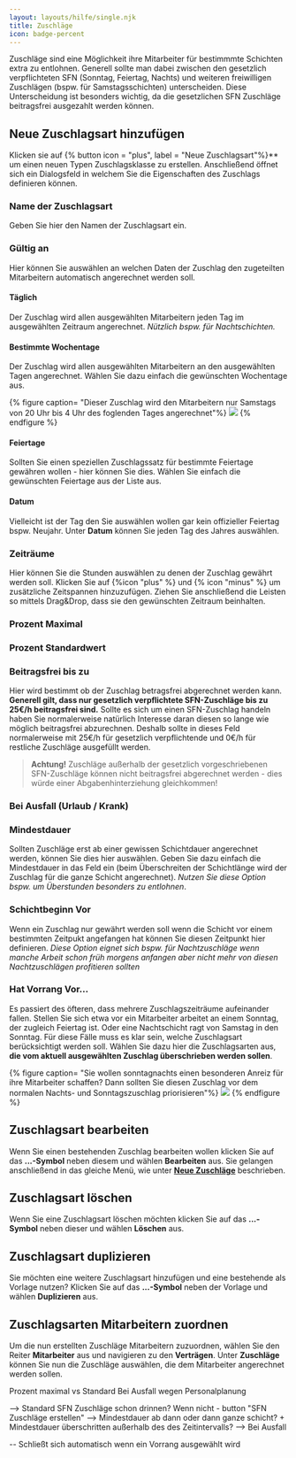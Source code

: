 ```yaml
---
layout: layouts/hilfe/single.njk
title: Zuschläge
icon: badge-percent
---
```


Zuschläge sind eine Möglichkeit ihre Mitarbeiter für bestimmmte Schichten extra zu entlohnen. Generell sollte man dabei zwischen den gesetzlich verpflichteten SFN (Sonntag, Feiertag, Nachts) und weiteren freiwilligen Zuschlägen (bspw. für Samstagsschichten) unterscheiden. Diese Unterscheidung ist besonders wichtig, da die gesetzlichen SFN Zuschläge beitragsfrei ausgezahlt werden können. 

## Neue Zuschlagsart hinzufügen

Klicken sie auf {% button icon = "plus", label = "Neue Zuschlagsart"%}** um einen neuen Typen Zuschlagsklasse zu erstellen. Anschließend öffnet sich ein Dialogsfeld in welchem Sie die Eigenschaften des Zuschlags definieren können. 

### Name der Zuschlagsart

Geben Sie hier den Namen der Zuschlagsart ein.

### Gültig an

Hier können Sie auswählen an welchen Daten der Zuschlag den zugeteilten Mitarbeitern automatisch angerechnet werden soll. 

#### Täglich

Der Zuschlag wird allen ausgewählten Mitarbeitern jeden Tag im ausgewählten Zeitraum angerechnet. *Nützlich bspw. für Nachtschichten.*

#### Bestimmte Wochentage

Der Zuschlag wird allen ausgewählten Mitarbeitern an den ausgewählten Tagen angerechnet. Wählen Sie dazu einfach die gewünschten Wochentage aus. 

{% figure caption= "Dieser Zuschlag wird den Mitarbeitern nur Samstags von 20 Uhr bis 4 Uhr des foglenden Tages angerechnet"%}
<img src =  "samstagszuschlag.webp">
{% endfigure %}

#### Feiertage

Sollten Sie einen speziellen Zuschlagssatz für bestimmte Feiertage gewähren wollen - hier können Sie dies. Wählen Sie einfach die gewünschten Feiertage aus der Liste aus. 

#### Datum 

Vielleicht ist der Tag den Sie auswählen wollen gar kein offizieller Feiertag bspw. Neujahr. Unter **Datum** können Sie jeden Tag des Jahres auswählen. 

### Zeiträume

Hier können Sie die Stunden auswählen zu denen der Zuschlag gewährt werden soll. Klicken Sie auf {%icon "plus" %} und {% icon "minus" %} um zusätzliche Zeitspannen hinzuzufügen. Ziehen Sie anschließend die Leisten so mittels Drag&Drop, dass sie den gewünschten Zeitraum beinhalten. 

### Prozent Maximal

### Prozent Standardwert

### Beitragsfrei bis zu

Hier wird bestimmt ob der Zuschlag betragsfrei abgerechnet werden kann. **Generell gilt, dass nur gesetzlich verpflichtete SFN-Zuschläge bis zu 25€/h beitragsfrei sind.** Sollte es sich um einen SFN-Zuschlag handeln haben Sie normalerweise natürlich Interesse daran diesen so lange wie möglich beitragsfrei abzurechnen. Deshalb sollte in dieses Feld normalerweise mit 25€/h für gesetzlich verpflichtende und 0€/h für restliche Zuschläge ausgefüllt werden. 

> **Achtung!** Zuschläge außerhalb der gesetzlich vorgeschriebenen SFN-Zuschläge können nicht beitragsfrei abgerechnet werden - dies würde einer Abgabenhinterziehung gleichkommen!

### Bei Ausfall (Urlaub / Krank)

### Mindestdauer

Sollten Zuschläge erst ab einer gewissen Schichtdauer angerechnet werden, können Sie dies hier auswählen. Geben Sie dazu einfach die Mindestdauer in das Feld ein (beim Überschreiten der Schichtlänge wird der Zuschlag für die ganze Schicht angerechnet). *Nutzen Sie diese Option bspw. um Überstunden besonders zu entlohnen*.

### Schichtbeginn Vor

Wenn ein Zuschlag nur gewährt werden soll wenn die Schicht vor einem bestimmten Zeitpukt angefangen hat können Sie diesen Zeitpunkt hier definieren. *Diese Option eignet sich bspw. für Nachtzuschläge wenn manche Arbeit schon früh morgens anfangen aber nicht mehr von diesen Nachtzuschlägen profitieren sollten*

### Hat Vorrang Vor...

Es passiert des öfteren, dass mehrere Zuschlagszeiträume aufeinander fallen. Stellen Sie sich etwa vor ein Mitarbeiter arbeitet an einem Sonntag, der zugleich Feiertag ist. Oder eine Nachtschicht ragt von Samstag in den Sonntag. Für diese Fälle muss es klar sein, welche Zuschlagsart berücksichtigt werden soll. Wählen Sie dazu hier die Zuschlagsarten aus, **die vom aktuell ausgewählten Zuschlag überschrieben werden sollen**. 

{% figure caption= "Sie wollen sonntagnachts einen besonderen Anreiz für ihre Mitarbeiter schaffen? Dann sollten Sie diesen Zuschlag vor dem normalen Nachts- und Sonntagszuschlag priorisieren"%}
<img src =  "samstagszuschlag.webp">
{% endfigure %}

## Zuschlagsart bearbeiten

Wenn Sie einen bestehenden Zuschlag bearbeiten wollen klicken Sie auf das **...-Symbol** neben diesem und wählen **Bearbeiten** aus. Sie gelangen anschließend in das gleiche Menü, wie unter [**Neue Zuschläge**](#neue-zuschläge) beschrieben. 

## Zuschlagsart löschen

Wenn Sie eine Zuschlagsart löschen möchten klicken Sie auf das **...-Symbol** neben dieser und wählen **Löschen** aus.

## Zuschlagsart duplizieren

Sie möchten eine weitere Zuschlagsart hinzufügen und eine bestehende als Vorlage nutzen? Klicken Sie auf das **...-Symbol** neben der Vorlage und wählen **Duplizieren** aus. 

## Zuschlagsarten Mitarbeitern zuordnen

Um die nun erstellten Zuschläge Mitarbeitern zuzuordnen, wählen Sie den Reiter **Mitarbeiter** aus und navigieren zu den **Verträgen**. Unter **Zuschläge** können Sie nun die Zuschläge auswählen, die dem Mitarbeiter angerechnet werden sollen. 

Prozent maximal vs Standard
Bei Ausfall wegen Personalplanung

--> Standard SFN Zuschläge schon drinnen? Wenn nicht - button "SFN Zuschläge erstellen"
--> Mindestdauer ab dann oder dann ganze schicht? + Mindestdauer überschritten außerhalb des des Zeitintervalls?
--> Bei Ausfall 

-- Schließt sich automatisch wenn ein Vorrang ausgewählt wird
